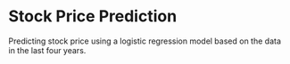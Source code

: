 # Stock Price Prediction
Predicting stock price using a logistic regression model based on the data in the last four years.
